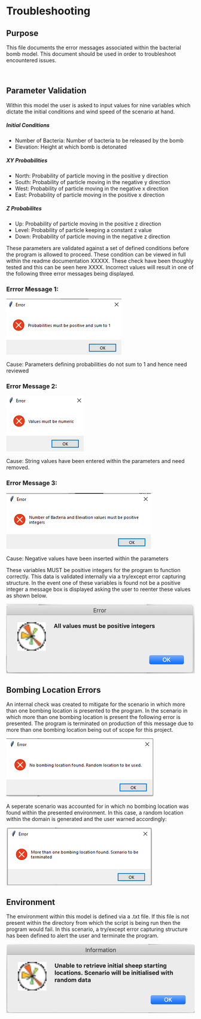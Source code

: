 # Troubleshooting

## Purpose
This file documents the error messages associated within the bacterial bomb model. This document should be used in order to troubleshoot encountered issues.

<br />

## Parameter Validation
Within this model the user is asked to input values for nine variables which dictate the initial conditions and wind speed of the scenario at hand.

##### Initial Conditions
   * Number of Bacteria: Number of bacteria to be released by the bomb
   * Elevation: Height at which bomb is detonated
   
##### XY Probabilities 
   * North: Probability of particle moving in the positive y direction
   * South: Probability of particle moving in the negative y direction
   * West: Probability of particle moving in the negative x direction
   * East: Probability of particle moving in the positive x direction
##### Z Probabilites
   * Up: Probability of particle moving in the positive z direction
   * Level: Probability of particle keeping a constant z value
   * Down: Probability of particle moving in the negative z direction
    
These parameters are validated against a set of defined conditions before the program is allowed to proceed. These condition can be viewed in full within the readme documentation XXXXX. These check have been thoughly tested and this can be seen here XXXX. Incorrect values will result in one of the following three error messages being displayed.

### Errror Message 1:

<img src="https://github.com/mjggibson4/Practical2/blob/master/Images/ErrorSum.png">


Cause: Parameters defining probabilities do not sum to 1 and hence need reviewed


### Error Message 2:

<img src="https://github.com/mjggibson4/Practical2/blob/master/Images/ErrorNonNumeric.png">


Cause: String values have been entered within the parameters and need removed.


### Error Message 3: 

<img src="https://github.com/mjggibson4/Practical2/blob/master/Images/ErrorNegative.png">


Cause: Negative values have been inserted within the parameters


These variables MUST be positive integers for the program to function correctly. This data is validated internally via a try/except error capturing structure. In the event one of these variables is found not be a positive integer a message box is displayed asking the user to reenter these values as shown below.         

<img src="https://github.com/mjggibson4/Practical1/blob/master/ParameterError.png">

<br />


## Bombing Location Errors

An internal check was created to mitigate for the scenario in which more than one bombing location is presented to the program. In the scenario in which more than one bombing location is present the following error is presented. The program is terminated on production of this message due to more than one bombing location being out of scope for this project. 

<img src="https://github.com/mjggibson4/Practical2/blob/master/Images/ErrorNoBomb.PNG">

A seperate scenario was accounted for in which no bombing location was found within the presented environment. In this case, a random location within the domain is generated and the user warned accordingly:

<img src="https://github.com/mjggibson4/Practical2/blob/master/Images/ErrorTwoBombs.PNG">

<br />

## Environment

The environment within this model is defined via a .txt file. If this file is not present within the directory from which the script is being run then the program would fail. In this scenario, a try/except error capturing structure has been defined to alert the user and terminate the program.

<img src="https://github.com/mjggibson4/Practical1/blob/master/NetworkError.png" width="550">

